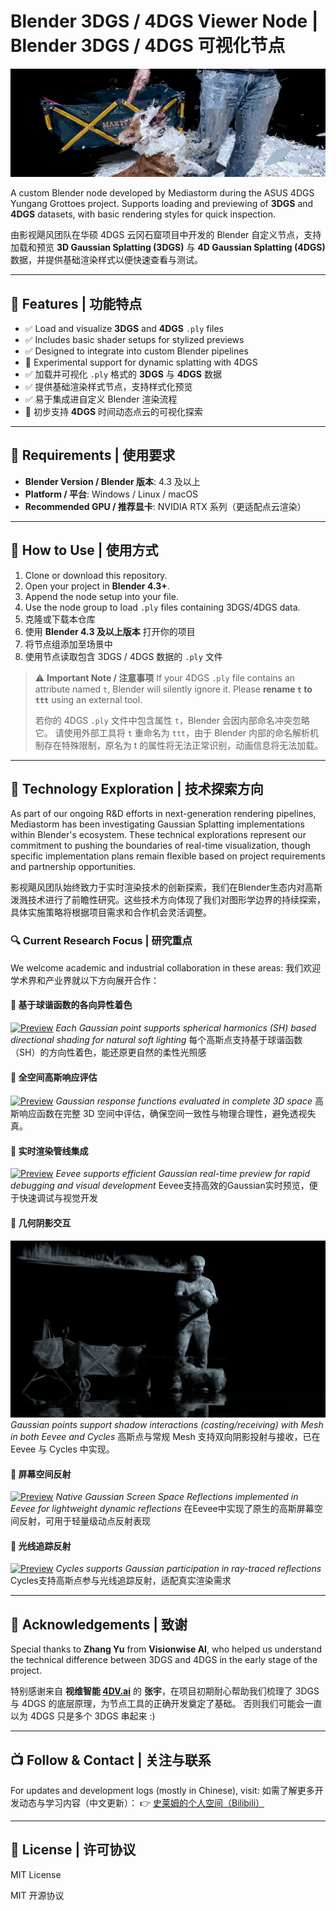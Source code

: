 # Blender 3DGS / 4DGS Viewer Node | Blender 3DGS / 4DGS 可视化节点

![Banner Recommendation](asset/Banner_Corgi.png)


A custom Blender node developed by Mediastorm during the ASUS 4DGS Yungang Grottoes project. Supports loading and previewing of **3DGS** and **4DGS** datasets, with basic rendering styles for quick inspection.

由影视飓风团队在华硕 4DGS 云冈石窟项目中开发的 Blender 自定义节点，支持加载和预览 **3D Gaussian Splatting (3DGS)** 与 **4D Gaussian Splatting (4DGS)** 数据，并提供基础渲染样式以便快速查看与测试。

---

## 🧩 Features | 功能特点

- ✅ Load and visualize **3DGS** and **4DGS** `.ply` files
- ✅ Includes basic shader setups for stylized previews
- ✅ Designed to integrate into custom Blender pipelines
- 🧪 Experimental support for dynamic splatting with 4DGS
- ✅ 加载并可视化 `.ply` 格式的 **3DGS** 与 **4DGS** 数据
- ✅ 提供基础渲染样式节点，支持样式化预览
- ✅ 易于集成进自定义 Blender 渲染流程
- 🧪 初步支持 **4DGS** 时间动态点云的可视化探索

---

## 🔧 Requirements | 使用要求

- **Blender Version / Blender 版本**: 4.3 及以上
- **Platform / 平台**: Windows / Linux / macOS
- **Recommended GPU / 推荐显卡**: NVIDIA RTX 系列（更适配点云渲染）

---

## 🚀 How to Use | 使用方式

1. Clone or download this repository.
2. Open your project in **Blender 4.3+**.
3. Append the node setup into your file.
4. Use the node group to load `.ply` files containing 3DGS/4DGS data.
5. 克隆或下载本仓库
6. 使用 **Blender 4.3 及以上版本** 打开你的项目
7. 将节点组添加至场景中
8. 使用节点读取包含 3DGS / 4DGS 数据的 `.ply` 文件

> ⚠️ **Important Note / 注意事项**
> If your 4DGS `.ply` file contains an attribute named `t`, Blender will silently ignore it.
> Please **rename `t` to `ttt`** using an external tool.
> 
> 若你的 4DGS `.ply` 文件中包含属性 `t`，Blender 会因内部命名冲突忽略它。
> 请使用外部工具将 `t` 重命名为 `ttt`，由于 Blender 内部的命名解析机制存在特殊限制，原名为 t 的属性将无法正常识别，动画信息将无法加载。

---

## 🚀 Technology Exploration | 技术探索方向

As part of our ongoing R&D efforts in next-generation rendering pipelines, Mediastorm has been investigating Gaussian Splatting implementations within Blender's ecosystem. These technical explorations represent our commitment to pushing the boundaries of real-time visualization, though specific implementation plans remain flexible based on project requirements and partnership opportunities.

影视飓风团队始终致力于实时渲染技术的创新探索，我们在Blender生态内对高斯泼溅技术进行了前瞻性研究。这些技术方向体现了我们对图形学边界的持续探索，具体实施策略将根据项目需求和合作机会灵活调整。

### 🔍 Current Research Focus | 研究重点

We welcome academic and industrial collaboration in these areas:
我们欢迎学术界和产业界就以下方向展开合作：

#### 🔹 基于球谐函数的各向异性着色

[![Preview]()]()
*Each Gaussian point supports spherical harmonics (SH) based directional shading for natural soft lighting*
每个高斯点支持基于球谐函数（SH）的方向性着色，能还原更自然的柔性光照感

#### 🔹 全空间高斯响应评估

[![Preview]()]()
*Gaussian response functions evaluated in complete 3D space*
高斯响应函数在完整 3D 空间中评估，确保空间一致性与物理合理性，避免透视失真。

#### 🔹 实时渲染管线集成

[![Preview](asset/Relight.png)]()
*Eevee supports efficient Gaussian real-time preview for rapid debugging and visual development*
Eevee支持高效的Gaussian实时预览，便于快速调试与视觉开发

#### 🔹 几何阴影交互

[![Preview](asset/Shadow.png)]()
*Gaussian points support shadow interactions (casting/receiving) with Mesh in both Eevee and Cycles*
高斯点与常规 Mesh 支持双向阴影投射与接收，已在 Eevee 与 Cycles 中实现。

#### 🔹 屏幕空间反射

[![Preview](asset/SH.png)]()
*Native Gaussian Screen Space Reflections implemented in Eevee for lightweight dynamic reflections*
在Eevee中实现了原生的高斯屏幕空间反射，可用于轻量级动点反射表现

#### 🔹 光线追踪反射

[![Preview](asset/PathTracingGS.png)]()
*Cycles supports Gaussian participation in ray-traced reflections*
Cycles支持高斯点参与光线追踪反射，适配真实渲染需求


---

## 🙏 Acknowledgements | 致谢

Special thanks to **Zhang Yu** from **Visionwise AI**, who helped us understand the technical difference between 3DGS and 4DGS in the early stage of the project.

特别感谢来自 **视维智能 [4DV.ai](https://www.4dv.ai/zh)** 的 **张宇**，在项目初期耐心帮助我们梳理了 3DGS 与 4DGS 的底层原理，为节点工具的正确开发奠定了基础。
否则我们可能会一直以为 4DGS 只是多个 3DGS 串起来 :)

---

## 📺 Follow & Contact | 关注与联系

For updates and development logs (mostly in Chinese), visit:
如需了解更多开发动态与学习内容（中文更新）：
👉 [史莱姆的个人空间（Bilibili）](https://space.bilibili.com/383900492/)

---

## 📄 License | 许可协议

MIT License

MIT 开源协议
